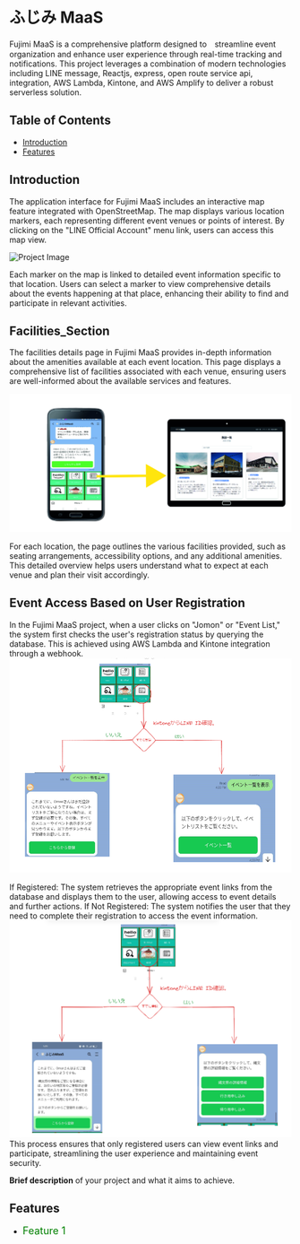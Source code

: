 # ふじみ MaaS
Fujimi MaaS is a comprehensive platform designed to　streamline event organization and enhance user experience through real-time tracking and notifications. This project leverages a combination of modern technologies including LINE message, Reactjs, express, open route service api,  integration, AWS Lambda, Kintone, and AWS Amplify to deliver a robust serverless solution.



## Table of Contents

- [Introduction](#introduction)
- [Features](#Features)


## Introduction

The application interface for Fujimi MaaS includes an interactive map feature integrated with OpenStreetMap. The map displays various location markers, each representing different event venues or points of interest. By clicking on the "LINE Official Account" menu link, users can access this map view.

![Project Image](/img/map1.jpg)

Each marker on the map is linked to detailed event information specific to that location. Users can select a marker to view comprehensive details about the events happening at that place, enhancing their ability to find and participate in relevant activities.

## Facilities_Section

The facilities details page in Fujimi MaaS provides in-depth information about the amenities available at each event location. This page displays a comprehensive list of facilities associated with each venue, ensuring users are well-informed about the available services and features.

![Project Image](/img/facilities1.jpg)

For each location, the page outlines the various facilities provided, such as seating arrangements, accessibility options, and any additional amenities. This detailed overview helps users understand what to expect at each venue and plan their visit accordingly.

## Event Access Based on User Registration
In the Fujimi MaaS project, when a user clicks on "Jomon" or "Event List," the system first checks the user's registration status by querying the database. This is achieved using AWS Lambda and Kintone integration through a webhook.
![Project Image](/img/event_menu.png)

If Registered: The system retrieves the appropriate event links from the database and displays them to the user, allowing access to event details and further actions.
If Not Registered: The system notifies the user that they need to complete their registration to access the event information.
![Project Image](/img/jomon_menu.png)
This process ensures that only registered users can view event links and participate, streamlining the user experience and maintaining event security.



**Brief description**  of your project and what it aims to achieve.

## Features
- <span style="color: green; font-size: 18px;">Feature 1</span>


